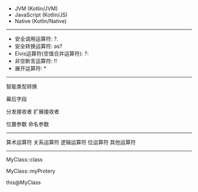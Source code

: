 
* JVM (Kotlin/JVM)
* JavaScript (Kotlin/JS)
* Native (Kotlin/Native)

---

- 安全调⽤运算符: ?. 
- 安全转换运算符: as? 
- Elvis运算符(空值合并运算符): ?: 
- ⾮空断言运算符: !!
- 展开运算符: *

---

智能类型转换

幕后字段

分发接收者
扩展接收者

位置参数
命名参数

----

算术运算符
关系运算符
逻辑运算符
位运算符
其他运算符

---

MyClass::class

MyClass::myProtery

this@MyClass


